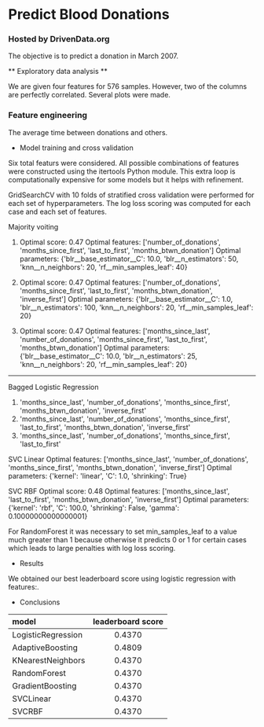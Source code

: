 # Predict Blood Donations
### Hosted by DrivenData.org

The objective is to predict a donation in March 2007.

** Exploratory data analysis **

We are given four features for 576 samples. However, two of the columns are
perfectly correlated. Several plots were made.

### Feature engineering

The average time between donations and others.

* Model training and cross validation

Six total featurs were considered. All possible combinations of features
were constructed using the itertools Python module. This extra loop is
computationally expensive for some models but it helps with refinement.

GridSearchCV with 10 folds of stratified cross validation were performed
for each set of hyperparameters. The log loss scoring was computed for
each case and each set of features.

Majority voiting
1. Optimal score: 0.47
Optimal features:  ['number_of_donations', 'months_since_first', 'last_to_first', 'months_btwn_donation']
Optimal parameters:  {'blr__base_estimator__C': 10.0, 'blr__n_estimators': 50, 'knn__n_neighbors': 20, 'rf__min_samples_leaf': 40}

2. Optimal score: 0.47
Optimal features:  ['number_of_donations', 'months_since_first', 'last_to_first', 'months_btwn_donation', 'inverse_first']
Optimal parameters:  {'blr__base_estimator__C': 1.0, 'blr__n_estimators': 100, 'knn__n_neighbors': 20, 'rf__min_samples_leaf': 20}

3. Optimal score: 0.47
Optimal features:  ['months_since_last', 'number_of_donations', 'months_since_first', 'last_to_first', 'months_btwn_donation']
Optimal parameters:  {'blr__base_estimator__C': 10.0, 'blr__n_estimators': 25, 'knn__n_neighbors': 20, 'rf__min_samples_leaf': 20}

----

Bagged Logistic Regression
1. 'months_since_last', 'number_of_donations', 'months_since_first', 'months_btwn_donation', 'inverse_first'
2. 'months_since_last', 'number_of_donations', 'months_since_first', 'last_to_first', 'months_btwn_donation', 'inverse_first'
3. 'months_since_last', 'number_of_donations', 'months_since_first', 'last_to_first'

SVC Linear
Optimal features:  ['months_since_last', 'number_of_donations', 'months_since_first', 'months_btwn_donation', 'inverse_first']
Optimal parameters:  {'kernel': 'linear', 'C': 1.0, 'shrinking': True}

SVC RBF
Optimal score: 0.48
Optimal features:  ['months_since_last', 'last_to_first', 'months_btwn_donation', 'inverse_first']
Optimal parameters:  {'kernel': 'rbf', 'C': 100.0, 'shrinking': False, 'gamma': 0.10000000000000001}


For RandomForest it was necessary to set min_samples_leaf to a value much greater than
1 because otherwise it predicts 0 or 1 for certain cases which leads to large
penalties with log loss scoring.

* Results

We obtained our best leaderboard score using logistic regression
with features:.

* Conclusions


|model                      | leaderboard score|
|:--------------------------|:-----------------:|
|LogisticRegression       |            0.4370|
|AdaptiveBoosting             |            0.4809|
|KNearestNeighbors |            0.4370|
|RandomForest|            0.4370|
|GradientBoosting|            0.4370|
|SVCLinear|            0.4370|
|SVCRBF|            0.4370|

